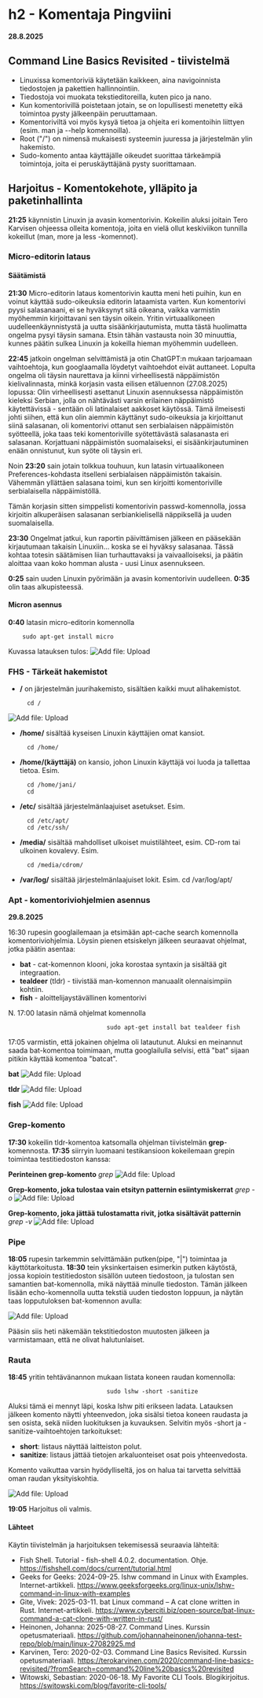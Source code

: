 # h2 - Komentaja Pingviini

**28.8.2025**

## Command Line Basics Revisited - tiivistelmä

- Linuxissa komentoriviä käytetään kaikkeen, aina navigoinnista tiedostojen ja pakettien hallinnointiin.
- Tiedostoja voi muokata tekstieditoreilla, kuten pico ja nano.
- Kun komentorivillä poistetaan jotain, se on lopullisesti menetetty eikä toimintoa pysty jälkeenpäin peruuttamaan.
- Komentoriviltä voi myös kysyä tietoa ja ohjeita eri komentoihin liittyen (esim. man ja --help komennoilla).
- Root ("/") on nimensä mukaisesti systeemin juuressa ja järjestelmän ylin hakemisto. 
- Sudo-komento antaa käyttäjälle oikeudet suorittaa tärkeämpiä toimintoja, joita ei peruskäyttäjänä pysty suorittamaan.

## Harjoitus - Komentokehote, ylläpito ja paketinhallinta

**21:25** käynnistin Linuxin ja avasin komentorivin. Kokeilin aluksi joitain Tero Karvisen ohjeessa olleita komentoja, joita en vielä ollut keskiviikon tunnilla kokeillut (man, more ja less -komennot).

### Micro-editorin lataus

#### Säätämistä 

**21:30** Micro-editorin lataus komentorivin kautta meni heti puihin, kun en voinut käyttää sudo-oikeuksia editorin lataamista varten. 
Kun komentorivi pyysi salasanaani, ei se hyväksynyt sitä oikeana, vaikka varmistin myöhemmin kirjoittavani sen täysin oikein.
Yritin virtuaalikoneen uudelleenkäynnistystä ja uutta sisäänkirjautumista, mutta tästä huolimatta ongelma pysyi täysin samana. 
Etsin tähän vastausta noin 30 minuuttia, kunnes päätin sulkea Linuxin ja kokeilla hieman myöhemmin uudelleen. 

**22:45** jatkoin ongelman selvittämistä ja otin ChatGPT:n mukaan tarjoamaan vaihtoehtoja, kun googlaamalla löydetyt vaihtoehdot eivät auttaneet. 
Lopulta ongelma oli täysin naurettava ja kiinni virheellisestä näppäimistön kielivalinnasta, minkä korjasin vasta eilisen etäluennon (27.08.2025) lopussa: 
Olin virheellisesti asettanut Linuxin asennuksessa näppäimistön kieleksi Serbian, jolla on nähtävästi varsin erilainen näppäimistö käytettävissä - sentään oli latinalaiset aakkoset käytössä.
Tämä ilmeisesti johti siihen, että kun olin aiemmin käyttänyt sudo-oikeuksia ja kirjoittanut siinä salasanan, oli komentorivi ottanut sen serbialaisen näppäimistön syötteellä, joka taas teki komentoriville syötettävästä salasanasta eri salasanan. Korjattuani näppäimistön suomalaiseksi, ei sisäänkirjautuminen enään onnistunut, kun syöte oli täysin eri. 

Noin **23:20** sain jotain tolkkua touhuun, kun latasin virtuaalikoneen Preferences-kohdasta itselleni serbialaisen näppäimistön takaisin. Vähemmän yllättäen salasana toimi, kun sen kirjoitti komentoriville serbialaisella näppäimistöllä.

Tämän korjasin sitten simppelisti komentorivin passwd-komennolla, jossa kirjoitin alkuperäisen salasanan serbiankielisellä näppiksellä ja uuden suomalaisella. 

**23:30** Ongelmat jatkui, kun raportin päivittämisen jälkeen en pääsekään kirjautumaan takaisin Linuxiin... koska se ei hyväksy salasanaa. Tässä kohtaa totesin säätämisen liian turhauttavaksi ja vaivaalloiseksi, ja päätin aloittaa vaan koko homman alusta - uusi Linux asennukseen. 

**0:25** sain uuden Linuxin pyörimään ja avasin komentorivin uudelleen.
**0:35** olin taas alkupisteessä.

#### Micron asennus

**0:40** latasin micro-editorin komennolla 

        sudo apt-get install micro

Kuvassa latauksen tulos: 
![Add file: Upload](h2_micro.png)

### FHS - Tärkeät hakemistot

- **/** on järjestelmän juurihakemisto, sisältäen kaikki muut alihakemistot.

        cd /
        
![Add file: Upload](h2_root.png)

- **/home/** sisältää kyseisen Linuxin käyttäjien omat kansiot. 

        cd /home/
        
- **/home/(käyttäjä)** on kansio, johon Linuxin käyttäjä voi luoda ja tallettaa tietoa. 
Esim.

        cd /home/jani/
        cd

- **/etc/** sisältää järjestelmänlaajuiset asetukset. 
Esim.

        cd /etc/apt/
        cd /etc/ssh/

- **/media/** sisältää mahdolliset ulkoiset muistilähteet, esim. CD-rom tai ulkoinen kovalevy. 
Esim.

        cd /media/cdrom/

- **/var/log/** sisältää järjestelmänlaajuiset lokit. 
Esim. 
        cd /var/log/apt/


### Apt - komentoriviohjelmien asennus

**29.8.2025**

16:30 rupesin googlailemaan ja etsimään apt-cache search komennolla komentoriviohjelmia. Löysin pienen etsiskelyn jälkeen seuraavat ohjelmat, jotka päätin asentaa: 

- **bat** - cat-komennon klooni, joka korostaa syntaxin ja sisältää git integraation.
- **tealdeer** (tldr) - tiivistää man-komennon manuaalit olennaisimpiin kohtiin.
- **fish** - aloittelijaystävällinen komentorivi

N. 17:00 latasin nämä ohjelmat komennolla 

                                sudo apt-get install bat tealdeer fish

17:05 varmistin, että jokainen ohjelma oli latautunut.
Aluksi en meinannut saada bat-komentoa toimimaan, mutta googlailulla selvisi, että "bat" sijaan pitikin käyttää komentoa "batcat".

**bat**
![Add file: Upload](h2_bat.png)

**tldr**
![Add file: Upload](h2_tldr.png)

**fish**
![Add file: Upload](h2_fish.png)

### Grep-komento

**17:30** kokeilin tldr-komentoa katsomalla ohjelman tiivistelmän **grep**-komennosta. 
**17:35** siirryin luomaani testikansioon kokeilemaan grepin toimintaa testitiedoston kanssa: 

**Perinteinen grep-komento**
*grep*
![Add file: Upload](h2_grep1.png)

**Grep-komento, joka tulostaa vain etsityn patternin esiintymiskerrat**
*grep -o*
![Add file: Upload](h2_grep2.png)

**Grep-komento, joka jättää tulostamatta rivit, jotka sisältävät patternin**
*grep -v*
![Add file: Upload](h2_grep3.png)

### Pipe

**18:05** rupesin tarkemmin selvittämään putken(pipe, "|") toimintaa ja käyttötarkoitusta.
**18:30** tein yksinkertaisen esimerkin putken käytöstä, jossa kopioin testitiedoston sisällön uuteen tiedostoon, ja tulostan sen samantien bat-komennolla, mikä näyttää minulle tiedoston. Tämän jälkeen lisään echo-komennolla uutta tekstiä uuden tiedoston loppuun, ja näytän taas lopputuloksen bat-komennon avulla: 

![Add file: Upload](h2_pipe.png)

Pääsin siis heti näkemään tekstitiedoston muutosten jälkeen ja varmistamaan, että ne olivat halutunlaiset. 

### Rauta 

**18:45** yritin tehtävänannon mukaan listata koneen raudan komennolla:

                                sudo lshw -short -sanitize

Aluksi tämä ei mennyt läpi, koska lshw piti erikseen ladata. Latauksen jälkeen komento näytti yhteenvedon, joka sisälsi tietoa koneen raudasta ja sen osista, sekä niiden luokituksen ja kuvauksen. Selvitin myös -short ja -sanitize-vaihtoehtojen tarkoitukset:
- **short**: listaus näyttää laitteiston polut.
- **sanitize**: listaus jättää tietojen arkaluonteiset osat pois yhteenvedosta.

Komento vaikuttaa varsin hyödylliseltä, jos on halua tai tarvetta selvittää oman raudan yksityiskohtia.

![Add file: Upload](h2_lshw.png)

**19:05** Harjoitus oli valmis.

#### Lähteet

Käytin tiivistelmän ja harjoituksen tekemisessä seuraavia lähteitä: 

- Fish Shell. Tutorial - fish-shell 4.0.2. documentation. Ohje. https://fishshell.com/docs/current/tutorial.html
- Geeks for Geeks: 2024-09-25. lshw command in Linux with Examples. Internet-artikkeli. https://www.geeksforgeeks.org/linux-unix/lshw-command-in-linux-with-examples
- Gite, Vivek: 2025-03-11. bat Linux command – A cat clone written in Rust. Internet-artikkeli. https://www.cyberciti.biz/open-source/bat-linux-command-a-cat-clone-with-written-in-rust/
- Heinonen, Johanna: 2025-08-27. Command Lines. Kurssin opetusmateriaali. https://github.com/johannaheinonen/johanna-test-repo/blob/main/linux-27082925.md
- Karvinen, Tero: 2020-02-03. Command Line Basics Revisited. Kurssin opetusmateriaali. https://terokarvinen.com/2020/command-line-basics-revisited/?fromSearch=command%20line%20basics%20revisited
- Witowski, Sebastian: 2020-06-18. My Favorite CLI Tools. Blogikirjoitus. https://switowski.com/blog/favorite-cli-tools/
